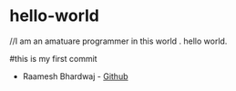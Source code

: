 # hello-world
//I am an amatuare programmer in this world . hello world.

#this is my first commit 
* Raamesh Bhardwaj - [Github]("https://github.com/Raamesh-Bhardwaj/hello-world.git")
